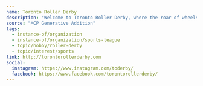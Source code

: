 ```yaml
---
name: Toronto Roller Derby
description: "Welcome to Toronto Roller Derby, where the roar of wheels meets the warmth of community. We are more than just a league; we're a diverse, welcoming family of skaters, officials, volunteers, and fans. Our mission is to create a space where everyone, regardless of background, skill level, or identity can find their home on eight wheels."
source: "MCP Generative Addition"
tags:
  - instance-of/organization
  - instance-of/organization/sports-league
  - topic/hobby/roller-derby
  - topic/interest/sports
link: http://torontorollerderby.com
social:
  instagram: https://www.instagram.com/toderby/
  facebook: https://www.facebook.com/torontorollerderby/
---
```

